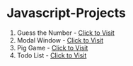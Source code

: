 # Javascript-Projects
 
1. Guess the Number - <a href="https://gtn1.netlify.app">Click to Visit</a>
2. Modal Window - <a href="https://moda1.netlify.app">Click to Visit</a>
3. Pig Game - <a href="https://pig1.netlify.app">Click to Visit</a>
4. Todo List - <a href="https://tdlist1.netlify.app">Click to Visit</a>
